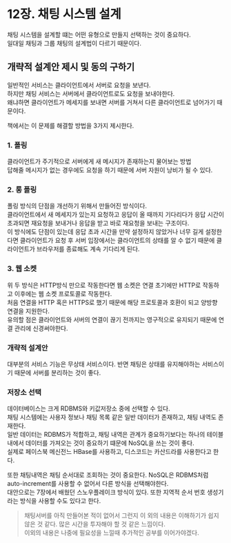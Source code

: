 # 12장. 채팅 시스템 설계

채팅 시스템을 설계할 떄는 어떤 유형으로 만들지 선택하는 것이 중요하다.  
일대일 채팅과 그룹 채팅의 설계법이 다르기 때문이다.

## 개략적 설계안 제시 및 동의 구하기
일반적인 서비스는 클라이언트에서 서버로 요청을 보낸다.  
하지만 채팅 서비스는 서버에서 클라이언트로도 요청을 보내야한다.  
왜냐하면 클라이언트가 메세지를 보내면 서버를 거쳐서 다른 클라이언트로 넘어가기 때문이다.  

책에서는 이 문제를 해결할 방법을 3가지 제시한다.
### 1. 폴링
클라이언트가 주기적으로 서버에게 새 메시지가 존재하는지 물어보는 방법  
답해줄 메시지가 없는 경우에도 요청을 하기 때문에 서버 자원이 낭비가 될 수 있다.

### 2. 롱 폴링
폴링 방식의 단점을 개선하기 위해서 만들어진 방식이다.  
클라이언트에서 새 메세지가 있는지 요청하고 응답이 올 때까지 기다리다가 응답 시간이 초과되면 재요청을 보내거나 응답을 받고 바로 재요청을 보내는 구조이다.  
이 방식에도 단점이 있는데 응답 초과 시간을 만약 설정하지 않았거나 너무 길게 설정한다면 클라이언트가 요청 후 서버 입장에서는 클라이언트의 상태를 알 수 없기 때문에 클라이언트가 브라우저를 종료해도 계속 기다리게 된다.  

### 3. 웹 소켓
위 두 방식은 HTTP방식 만으로 작동한다면 웹 소켓은 연결 초기에만 HTTP로 작동하고 이후에는 웹 소켓 프로토콜로 작동한다.  
처음 연결을 HTTP 혹은 HTTPS로 했기 때문에 해당 프로토콜과 호환이 되고 양방향 연결을 지원한다.  
유의할 점은 클라이언트와 서버의 연결이 끊기 전까지는 영구적으로 유지되기 때문에 연결 관리에 신경써야한다.  

### 개략적 설계안
대부분의 서비스 기능은 무상태 서비스이다. 반면 채팅은 상태를 유지해야하는 서비스이기 때문에 서버를 분리하는 것이 좋다.

### 저장소 선택
데이터베이스는 크게 RDBMS와 키값저장소 중에 선택할 수 있다.  
채팅 시스템에는 사용자 정보나 채팅 목록 같은 일반 데이터가 존재하고, 채팅 내역도 존재한다.  
일반 데이터는 RDBMS가 적합하고, 채팅 내역은 관계가 중요하기보다는 하나의 테이블내에서 데이터를 가져오는 것이 중요하기 떄문에 NoSQL을 쓰는 것이 좋다.  
실제로 페이스북 메신전느 HBase를 사용하고, 디스코드는 카산드라를 사용한다고 한다.  

또한 채팅내역은 채팅 순서대로 조회하는 것이 중요한다. NoSQL은 RDBMS처럼 auto-increment를 사용할 수 없어서 다른 방식을 선택해야한다.  
대안으로는 7장에서 배웠던 스노우플레이크 방식이 있다. 또한 지역적 순서 번호 생성기라는 방식을 사용할 수도 있다고 한다.  

> 채팅서버를 아직 만들어본 적이 없어서 그런지 이 외의 내용은 이해하기가 쉽지 않은 것 같다. 많은 시간을 투자해야 할 것 같은 느낌이다.  
> 이외의 내용은 나중에 필요성을 느낄때 추가적인 공부를 이어가야겠다.